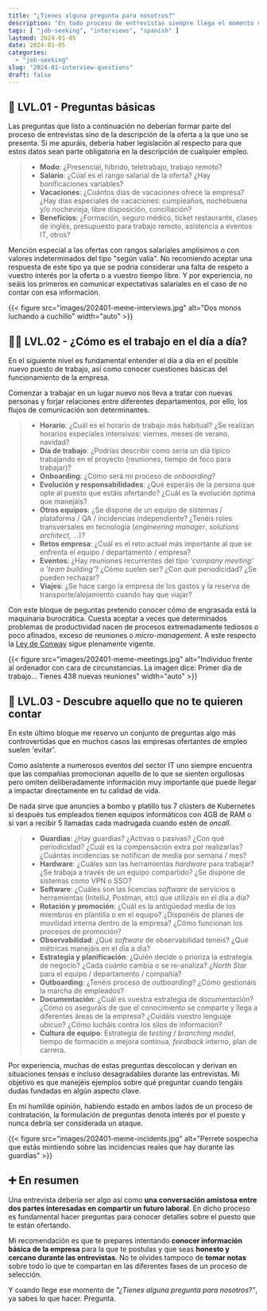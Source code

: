 ```yaml
---
title: "¿Tienes alguna pregunta para nosotros?"
description: "En todo proceso de entrevistas siempre llega el momento crucial en el que puedes (debes) realizar preguntas para conocer mejor a tu futuro empleador. Esta es la lista que siempre tengo a mano para inspirarme a la hora de preguntar y así descubrir los puntos fuertes y débiles de la oferta a la que me presento."
tags: [ "job-seeking", "interviews", "spanish" ]
lastmod: 2024-01-05
date: 2024-01-05
categories:
  - "job-seeking"
slug: "2024-01-interview-questions"
draft: false
---
```


## 🐥 LVL.01 - Preguntas básicas

Las preguntas que listo a continuación no deberían formar parte del proceso de entrevistas sino de la descripción de la oferta a la que uno se presenta. Si me apuráis, debería haber legislación al respecto para que estos datos sean parte obligatoria en la descripción de cualquier empleo.

> - **Modo**: ¿Presencial, híbrido, teletrabajo, trabajo remoto?
> - **Salario**: ¿Cúal es el rango salarial de la oferta? ¿Hay bonificaciones variables?
> - **Vacaciones**: ¿Cuántos días de vacaciones ofrece la empresa? ¿Hay días especiales de vacaciones: cumpleaños, nochebuena y/o nochevieja, libre disposición, conciliación?
> - **Beneficios**: ¿Formación, seguro médico, ticket restaurante, clases de inglés, presupuesto para trabajo remoto, asistencia a eventos IT, otros?

Mención especial a las ofertas con rangos salariales amplísimos o con valores indeterminados del tipo "según valía". No recomiendo aceptar una respuesta de este tipo ya que se podría considerar una falta de respeto a vuestro interés por la oferta o a vuestro tiempo libre. Y por experiencia, no seáis los primeros en comunicar expectativas salariales en el caso de no contar con esa información.

{{< figure src="images/202401-meme-interviews.jpg" alt="Dos monos luchando a cuchillo" width="auto" >}}

## 🕵️‍♀️ LVL.02 - ¿Cómo es el trabajo en el día a día?

En el siguiente nivel es fundamental entender el día a día en el posible nuevo puesto de trabajo, así como conocer cuestiones básicas del funcionamiento de la empresa.

Comenzar a trabajar en un lugar nuevo nos lleva a tratar con nuevas personas y forjar relaciones entre diferentes departamentos, por ello, los flujos de comunicación son determinantes.

> - **Horario**: ¿Cuál es el horario de trabajo más habitual? ¿Se realizan horarios especiales intensivos: viernes, meses de verano, navidad?
> - **Día de trabajo**: ¿Podrías describir como sería un día típico trabajando en el proyecto (reuniones, tiempo de foco para trabajar)?
> - **Onboarding**: ¿Cómo será mi proceso de _onboarding_?
> - **Evolución y responsabilidades**: ¿Qué esperáis de la persona que opte al puesto que estáis ofertando? ¿Cuál es la evolución óptima que manejáis?
> - **Otros equipos**: ¿Se dispone de un equipo de sistemas / plataforma / QA / incidencias independiente? ¿Tenéis roles transversales en tecnología (_engineering manager_, _solutions architect_, ...)?
> - **Retos empresa**: ¿Cuál es el reto actual más importante al que se enfrenta el equipo / departamento / empresa?
> - **Eventos**: ¿Hay reuniones recurrentes del tipo _'company meeting'_ o _'team building'_? ¿Cómo suelen ser? ¿Con qué periodicidad? ¿Se pueden rechazar?
> - **Viajes**: ¿Se hace cargo la empresa de los gastos y la reserva de transporte/alojamiento cuando hay que viajar?

Con este bloque de peguntas pretendo conocer cómo de engrasada está la maquinaria burocrática. Cuesta aceptar a veces que determinados problemas de productividad nacen de procesos extremadamente tediosos o poco afinados, exceso de reuniones o _micro-management_. A este respecto la [Ley de Conway](https://es.wikipedia.org/wiki/Ley_de_Conway) sigue plenamente vigente.

{{< figure src="images/202401-meme-meetings.jpg" alt="Individuo frente al ordenador con cara de circunstancias. La imagen dice: Primer día de trabajo... Tienes 438 nuevas reuniones" width="auto" >}}

## 🤫 LVL.03 - Descubre aquello que no te quieren contar

En este último bloque me reservo un conjunto de preguntas algo más controvertidas que en muchos casos las empresas ofertantes de empleo suelen 'evitar'.

Como asistente a numerosos eventos del sector IT uno siempre encuentra que las compañías promocionan aquello de lo que se sienten orgullosas pero omiten deliberadamente información muy importante que puede llegar a impactar directamente en tu calidad de vida. 

De nada sirve que anuncies a bombo y platillo tus 7 clústers de Kubernetes si después tus empleados tienen equipos informáticos con 4GB de RAM o si van a recibir 5 llamadas cada madrugada cuando estén de _oncall_.

> - **Guardias**: ¿Hay guardias? ¿Activas o pasivas? ¿Con qué periodicidad? ¿Cuál es la compensación extra por realizarlas? ¿Cuántas incidencias se notifican de media por semana / mes?
> - **Hardware**: ¿Cuáles son las herramientas _hardware_ para trabajar? ¿Se trabaja a través de un equipo compartido? ¿Se dispone de sistemas como VPN o SSO?
> - **Software**: ¿Cuáles son las licencias _software_ de servicios o herramientas (IntelliJ, Postman, etc) que utilizáis en el día a día?
> - **Rotación y promoción**: ¿Cuál es la antigüedad media de los miembros en plantilla o en el equipo? ¿Disponéis de planes de movilidad interna dentro de la empresa? ¿Cómo funcionan los procesos de promoción?
> - **Observabilidad**: ¿Qué _software_ de observabilidad tenéis? ¿Qué métricas manejáis en el día a día?
> - **Estrategia y planificación**: ¿Quién decide o prioriza la estrategia de negocio? ¿Cada cuánto cambia o se re-analiza? ¿_North Star_ para el equipo / departamento / compañía?
> - **Outboarding**: ¿Tenéis proceso de _outboarding_? ¿Cómo gestionáis la marcha de empleados?
> - **Documentación**: ¿Cuál es vuestra estrategia de documentación? ¿Cómo os aseguráis de que el conocimiento se comparte y llega a diferentes áreas de la empresa? ¿Cuidáis vuestro lenguaje ubicuo? ¿Cómo lucháis contra los silos de información?
> - **Cultura de equipo**: Estrategia de _testing_ / _branching model_, tiempo de formación o mejora continua, _feedback_ interno, plan de carrera.

Por experiencia, muchas de estas preguntas descolocan y derivan en situaciones tensas e incluso desagradables durante las entrevistas. Mi objetivo es que manejéis ejemplos sobre qué preguntar cuando tengáis dudas fundadas en algún aspecto clave.

En mi humilde opinión, habiendo estado en ambos lados de un proceso de contratación, la formulación de preguntas denota interés por el puesto y nunca debría ser considerada un ataque.

{{< figure src="images/202401-meme-incidents.jpg" alt="Perrete sospecha que estás mintiendo sobre las incidencias reales que hay durante las guardias" >}}

## ➕ En resumen

Una entrevista debería ser algo así como **una conversación amistosa entre dos partes interesadas en compartir un futuro laboral**. En dicho proceso es fundamental hacer preguntas para conocer detalles sobre el puesto que te están ofertando.

Mi recomendación es que te prepares intentando **conocer información básica de la empresa** para la que te postulas y que seas **honesto y cercano durante las entrevistas**. No te olvides tampoco de **tomar notas** sobre todo lo que te compartan en las diferentes fases de un proceso de selección.

Y cuando llege ese momento de _"¿Tienes alguna pregunta para nosotros?"_, ya sabes lo que hacer. Pregunta.
